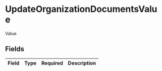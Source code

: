 # UpdateOrganizationDocumentsValue

Value


## Fields

| Field       | Type        | Required    | Description |
| ----------- | ----------- | ----------- | ----------- |